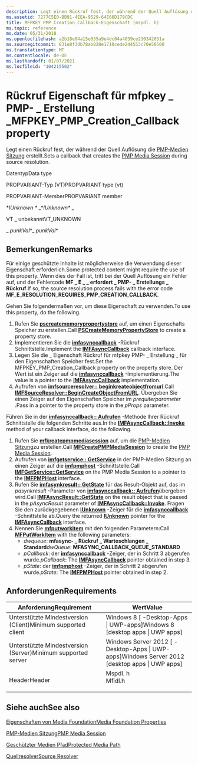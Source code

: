```yaml
---
description: Legt einen Rückruf fest, der während der Quell Auflösung die PMP-Medien Sitzung erstellt.
ms.assetid: 7277C5E0-BB91-4EEA-9529-64E66D179CDC
title: MFPKEY_PMP_Creation_Callback-Eigenschaft (mspdl. h)
ms.topic: reference
ms.date: 05/31/2018
ms.openlocfilehash: a2b18e04a15e035a9e4dc04a4039ce230342031a
ms.sourcegitcommit: 831e8f3db78ab820e1710cede244553c70e50500
ms.translationtype: MT
ms.contentlocale: de-DE
ms.lasthandoff: 01/07/2021
ms.locfileid: "104215502"
---
```

# <a name="mfpkey_pmp_creation_callback-property"></a><span data-ttu-id="d03d7-103">Rückruf Eigenschaft für mfpkey \_ PMP- \_ Erstellung \_</span><span class="sxs-lookup"><span data-stu-id="d03d7-103">MFPKEY\_PMP\_Creation\_Callback property</span></span>

<span data-ttu-id="d03d7-104">Legt einen Rückruf fest, der während der Quell Auflösung die [PMP-Medien Sitzung](pmp-media-session.md) erstellt.</span><span class="sxs-lookup"><span data-stu-id="d03d7-104">Sets a callback that creates the [PMP Media Session](pmp-media-session.md) during source resolution.</span></span>



<span data-ttu-id="d03d7-105">Datentyp</span><span class="sxs-lookup"><span data-stu-id="d03d7-105">Data type</span></span>

<span data-ttu-id="d03d7-106">PROPVARIANT-Typ (VT)</span><span class="sxs-lookup"><span data-stu-id="d03d7-106">PROPVARIANT type (vt)</span></span>

<span data-ttu-id="d03d7-107">PROPVARIANT-Member</span><span class="sxs-lookup"><span data-stu-id="d03d7-107">PROPVARIANT member</span></span>

<span data-ttu-id="d03d7-108">\**IUnknown \** _</span><span class="sxs-lookup"><span data-stu-id="d03d7-108">\**IUnknown\** _</span></span>

<span data-ttu-id="d03d7-109">VT \_ unbekannt</span><span class="sxs-lookup"><span data-stu-id="d03d7-109">VT\_UNKNOWN</span></span>

<span data-ttu-id="d03d7-110">_ *punkVal*\*</span><span class="sxs-lookup"><span data-stu-id="d03d7-110">_ *punkVal*\*</span></span>



## <a name="remarks"></a><span data-ttu-id="d03d7-111">Bemerkungen</span><span class="sxs-lookup"><span data-stu-id="d03d7-111">Remarks</span></span>

<span data-ttu-id="d03d7-112">Für einige geschützte Inhalte ist möglicherweise die Verwendung dieser Eigenschaft erforderlich.</span><span class="sxs-lookup"><span data-stu-id="d03d7-112">Some protected content might require the use of this property.</span></span> <span data-ttu-id="d03d7-113">Wenn dies der Fall ist, tritt bei der Quell Auflösung ein Fehler auf, und der Fehlercode **MF \_ E \_ \_ erfordert \_ PMP- \_ Erstellungs \_ Rückruf**.</span><span class="sxs-lookup"><span data-stu-id="d03d7-113">If so, the source resolution process fails with the error code **MF\_E\_RESOLUTION\_REQUIRES\_PMP\_CREATION\_CALLBACK**.</span></span>

<span data-ttu-id="d03d7-114">Gehen Sie folgendermaßen vor, um diese Eigenschaft zu verwenden.</span><span class="sxs-lookup"><span data-stu-id="d03d7-114">To use this property, do the following.</span></span>

1.  <span data-ttu-id="d03d7-115">Rufen Sie [**pscreatememorypropertystore**](/windows/win32/api/propsys/nf-propsys-pscreatememorypropertystore) auf, um einen Eigenschafts Speicher zu erstellen.</span><span class="sxs-lookup"><span data-stu-id="d03d7-115">Call [**PSCreateMemoryPropertyStore**](/windows/win32/api/propsys/nf-propsys-pscreatememorypropertystore) to create a property store.</span></span>
2.  <span data-ttu-id="d03d7-116">Implementieren Sie die [**imfasynccallback**](/windows/desktop/api/mfobjects/nn-mfobjects-imfasynccallback) -Rückruf Schnittstelle.</span><span class="sxs-lookup"><span data-stu-id="d03d7-116">Implement the [**IMFAsyncCallback**](/windows/desktop/api/mfobjects/nn-mfobjects-imfasynccallback) callback interface.</span></span>
3.  <span data-ttu-id="d03d7-117">Legen Sie die \_ Eigenschaft Rückruf für mfpkey PMP- \_ Erstellung \_ für den Eigenschaften Speicher fest.</span><span class="sxs-lookup"><span data-stu-id="d03d7-117">Set the MFPKEY\_PMP\_Creation\_Callback property on the property store.</span></span> <span data-ttu-id="d03d7-118">Der Wert ist ein Zeiger auf die [**imfasynccallback**](/windows/desktop/api/mfobjects/nn-mfobjects-imfasynccallback) -Implementierung.</span><span class="sxs-lookup"><span data-stu-id="d03d7-118">The value is a pointer to the [**IMFAsyncCallback**](/windows/desktop/api/mfobjects/nn-mfobjects-imfasynccallback) implementation.</span></span>
4.  <span data-ttu-id="d03d7-119">Aufrufen von [**imfsourceresolver:: beginkreateobjectfromurl**](/windows/desktop/api/mfidl/nf-mfidl-imfsourceresolver-begincreateobjectfromurl).</span><span class="sxs-lookup"><span data-stu-id="d03d7-119">Call [**IMFSourceResolver::BeginCreateObjectFromURL**](/windows/desktop/api/mfidl/nf-mfidl-imfsourceresolver-begincreateobjectfromurl).</span></span> <span data-ttu-id="d03d7-120">Übergeben Sie einen Zeiger auf den Eigenschaften Speicher im *prequiterparameter* .</span><span class="sxs-lookup"><span data-stu-id="d03d7-120">Pass in a pointer to the property store in the *pProps* parameter.</span></span>

<span data-ttu-id="d03d7-121">Führen Sie in der [**imfasynccallback:: Aufrufen**](/windows/desktop/api/mfobjects/nf-mfobjects-imfasynccallback-invoke) -Methode Ihrer Rückruf Schnittstelle die folgenden Schritte aus.</span><span class="sxs-lookup"><span data-stu-id="d03d7-121">In the [**IMFAsyncCallback::Invoke**](/windows/desktop/api/mfobjects/nf-mfobjects-imfasynccallback-invoke) method of your callback interface, do the following.</span></span>

1.  <span data-ttu-id="d03d7-122">Rufen Sie [**mfkreatepmpmediasession**](/windows/desktop/api/mfidl/nf-mfidl-mfcreatepmpmediasession) auf, um die [PMP-Medien Sitzung](pmp-media-session.md)zu erstellen.</span><span class="sxs-lookup"><span data-stu-id="d03d7-122">Call [**MFCreatePMPMediaSession**](/windows/desktop/api/mfidl/nf-mfidl-mfcreatepmpmediasession) to create the [PMP Media Session](pmp-media-session.md).</span></span>
2.  <span data-ttu-id="d03d7-123">Aufrufen von [**imfgetservice:: GetService**](/windows/desktop/api/mfidl/nf-mfidl-imfgetservice-getservice) in der PMP-Medien Sitzung an einen Zeiger auf die [**imfpmphost**](/windows/desktop/api/mfidl/nn-mfidl-imfpmphost) -Schnittstelle.</span><span class="sxs-lookup"><span data-stu-id="d03d7-123">Call [**IMFGetService::GetService**](/windows/desktop/api/mfidl/nf-mfidl-imfgetservice-getservice) on the PMP Media Session to a pointer to the [**IMFPMPHost**](/windows/desktop/api/mfidl/nn-mfidl-imfpmphost) interface.</span></span>
3.  <span data-ttu-id="d03d7-124">Rufen Sie [**imfasynkresult:: GetState**](/windows/desktop/api/mfobjects/nf-mfobjects-imfasyncresult-getstate) für das Result-Objekt auf, das im *pasynkresult* -Parameter von [**imfasynccallback:: Aufrufen**](/windows/desktop/api/mfobjects/nf-mfobjects-imfasynccallback-invoke)übergeben wird.</span><span class="sxs-lookup"><span data-stu-id="d03d7-124">Call [**IMFAsyncResult::GetState**](/windows/desktop/api/mfobjects/nf-mfobjects-imfasyncresult-getstate) on the result object that is passed in the *pAsyncResult* parameter of [**IMFAsyncCallback::Invoke**](/windows/desktop/api/mfobjects/nf-mfobjects-imfasynccallback-invoke).</span></span> <span data-ttu-id="d03d7-125">Fragen Sie den zurückgegebenen [**IUnknown**](/windows/win32/api/unknwn/nn-unknwn-iunknown) -Zeiger für die [**imfasynccallback**](/windows/desktop/api/mfobjects/nn-mfobjects-imfasynccallback) -Schnittstelle ab.</span><span class="sxs-lookup"><span data-stu-id="d03d7-125">Query the returned [**IUnknown**](/windows/win32/api/unknwn/nn-unknwn-iunknown) pointer for the [**IMFAsyncCallback**](/windows/desktop/api/mfobjects/nn-mfobjects-imfasynccallback) interface.</span></span>
4.  <span data-ttu-id="d03d7-126">Nennen Sie [**mfputworkitem**](/windows/desktop/api/mfapi/nf-mfapi-mfputworkitem) mit den folgenden Parametern:</span><span class="sxs-lookup"><span data-stu-id="d03d7-126">Call [**MFPutWorkItem**](/windows/desktop/api/mfapi/nf-mfapi-mfputworkitem) with the following parameters:</span></span>
    -   <span data-ttu-id="d03d7-127">*dwqueue*: **mfasync- \_ Rückruf \_ Warteschlangen \_ Standard**</span><span class="sxs-lookup"><span data-stu-id="d03d7-127">*dwQueue*: **MFASYNC\_CALLBACK\_QUEUE\_STANDARD**</span></span>
    -   <span data-ttu-id="d03d7-128">*pCallback*: der [**imfasynccallback**](/windows/desktop/api/mfobjects/nn-mfobjects-imfasynccallback) -Zeiger, der in Schritt 3 abgerufen wurde.</span><span class="sxs-lookup"><span data-stu-id="d03d7-128">*pCallback*: The [**IMFAsyncCallback**](/windows/desktop/api/mfobjects/nn-mfobjects-imfasynccallback) pointer obtained in step 3.</span></span>
    -   <span data-ttu-id="d03d7-129">*pState*: der [**imfpmphost**](/windows/desktop/api/mfidl/nn-mfidl-imfpmphost) -Zeiger, der in Schritt 2 abgerufen wurde.</span><span class="sxs-lookup"><span data-stu-id="d03d7-129">*pState*: The [**IMFPMPHost**](/windows/desktop/api/mfidl/nn-mfidl-imfpmphost) pointer obtained in step 2.</span></span>

## <a name="requirements"></a><span data-ttu-id="d03d7-130">Anforderungen</span><span class="sxs-lookup"><span data-stu-id="d03d7-130">Requirements</span></span>



| <span data-ttu-id="d03d7-131">Anforderung</span><span class="sxs-lookup"><span data-stu-id="d03d7-131">Requirement</span></span> | <span data-ttu-id="d03d7-132">Wert</span><span class="sxs-lookup"><span data-stu-id="d03d7-132">Value</span></span> |
|-------------------------------------|------------------------------------------------------------------------------------|
| <span data-ttu-id="d03d7-133">Unterstützte Mindestversion (Client)</span><span class="sxs-lookup"><span data-stu-id="d03d7-133">Minimum supported client</span></span><br/> | <span data-ttu-id="d03d7-134">Windows 8 \[ -Desktop-Apps \| UWP-apps\]</span><span class="sxs-lookup"><span data-stu-id="d03d7-134">Windows 8 \[desktop apps \| UWP apps\]</span></span><br/>                                  |
| <span data-ttu-id="d03d7-135">Unterstützte Mindestversion (Server)</span><span class="sxs-lookup"><span data-stu-id="d03d7-135">Minimum supported server</span></span><br/> | <span data-ttu-id="d03d7-136">Windows Server 2012 \[ -Desktop-Apps \| UWP-apps\]</span><span class="sxs-lookup"><span data-stu-id="d03d7-136">Windows Server 2012 \[desktop apps \| UWP apps\]</span></span><br/>                        |
| <span data-ttu-id="d03d7-137">Header</span><span class="sxs-lookup"><span data-stu-id="d03d7-137">Header</span></span><br/>                   | <dl> <span data-ttu-id="d03d7-138"><dt>Mspdl. h</dt></span><span class="sxs-lookup"><span data-stu-id="d03d7-138"><dt>Mfidl.h</dt></span></span> </dl> |



## <a name="see-also"></a><span data-ttu-id="d03d7-139">Siehe auch</span><span class="sxs-lookup"><span data-stu-id="d03d7-139">See also</span></span>

<dl> <dt>

[<span data-ttu-id="d03d7-140">Eigenschaften von Media Foundation</span><span class="sxs-lookup"><span data-stu-id="d03d7-140">Media Foundation Properties</span></span>](media-foundation-properties.md)
</dt> <dt>

[<span data-ttu-id="d03d7-141">PMP-Medien Sitzung</span><span class="sxs-lookup"><span data-stu-id="d03d7-141">PMP Media Session</span></span>](pmp-media-session.md)
</dt> <dt>

[<span data-ttu-id="d03d7-142">Geschützter Medien Pfad</span><span class="sxs-lookup"><span data-stu-id="d03d7-142">Protected Media Path</span></span>](protected-media-path.md)
</dt> <dt>

[<span data-ttu-id="d03d7-143">Quellresolver</span><span class="sxs-lookup"><span data-stu-id="d03d7-143">Source Resolver</span></span>](source-resolver.md)
</dt> </dl>

 

 
